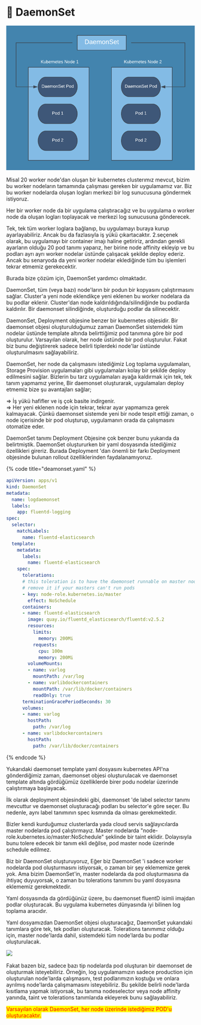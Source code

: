# 🔦 DaemonSet

![](../.gitbook/assets/DaemonSets.webp)

Misal 20 worker node'dan oluşan bir kubernetes clusterımız mevcut,  bizim bu worker nodeların tamamında çalışması gereken bir uygulamamız var. Biz bu worker nodelarda oluşan logları merkezi bir log sunucusuna göndermek istiyoruz.

Her bir worker node da bir uygulama çalıştıracağız ve bu uygulama o worker node da oluşan logları toplayacak ve merkezi log sunucusuna gönderecek.

Tek, tek tüm worker loglara bağlanıp, bu uygulamayı buraya kurup ayarlayabiliriz. Ancak bu da fazlasıyla iş yükü çıkartacaktır. 2.seçenek olarak, bu uygulamayı bir container imajı haline getiririz, ardından gerekli ayarların olduğu 20 pod tanımı yaparız, her birine node affinity ekleyip ve bu podları ayrı ayrı worker nodelar üstünde çalışacak şekilde deploy ederiz. Ancak bu senaryoda da yeni worker nodelar eklediğinde tüm bu işlemleri tekrar etmemiz gerekecektir.

Burada bize çözüm için, DaemonSet yardımcı olmaktadır.

DaemonSet, tüm (veya bazı) node'ların bir podun bir kopyasını çalıştırmasını sağlar. Cluster'a yeni node eklendikçe yeni eklenen bu worker nodelara da bu podlar eklenir. Cluster'dan node kaldırıldığında/silindiğinde bu podlarda kaldırılır. Bir daemonset silindiğinde, oluşturduğu podlar da silinecektir.

DaemonSet, Deployment objesine benzer bir kubernetes objesidir. Bir daemonset objesi oluşturulduğumuz zaman DaemonSet sistemdeki tüm nodelar üstünde template altında belirttiğimiz pod tanımına göre bir pod oluşturulur.  Varsayılan olarak, her node üstünde bir pod oluşturulur. Fakat biz bunu değiştirerek sadece belirli tiplerdeki node'lar üstünde oluşturulmasını sağlayabiliriz.

DaemonSet, her node da çalışmasını istediğimiz Log toplama uygulamaları, Storage Provision uygulamaları gibi uygulamaları kolay bir şekilde deploy edilmesini sağlar. Bizlerin bu tarz uygulamaları ayağa kaldırmak için tek, tek tanım yapmamız yerine, Bir daemonset oluşturarak, uygulamaları deploy etmemiz bize şu avantajları sağlar;

\=> İş yükü hafifler ve iş çok basite indirgenir.\
\=> Her yeni eklenen node için tekrar, tekrar ayar yapmamıza gerek kalmayacak. Çünkü daemonset sistemde yeni bir node tespit ettiği zaman, o node içerisinde bir pod oluşturup, uygulamanın orada da çalışmasını otomatize eder.

DaemonSet tanımı Deployment Objesine çok benzer bunu yukarıda da belirtmiştik. DaemonSet oluştururken bir yaml dosyasında istediğimiz özellikleri gireriz. Burada Deployment 'dan önemli bir farkı Deployment objesinde bulunan rollout özelliklerinden faydalanamıyoruz.

{% code title="deamonset.yaml" %}
```yaml
apiVersion: apps/v1
kind: DaemonSet
metadata:
  name: logdaemonset
  labels:
    app: fluentd-logging
spec:
  selector:
    matchLabels:
      name: fluentd-elasticsearch
  template:
    metadata:
      labels:
        name: fluentd-elasticsearch
    spec:
      tolerations:
      # this toleration is to have the daemonset runnable on master nodes
      # remove it if your masters can't run pods
      - key: node-role.kubernetes.io/master
        effect: NoSchedule
      containers:
      - name: fluentd-elasticsearch
        image: quay.io/fluentd_elasticsearch/fluentd:v2.5.2
        resources:
          limits:
            memory: 200Mi
          requests:
            cpu: 100m
            memory: 200Mi
        volumeMounts:
        - name: varlog
          mountPath: /var/log
        - name: varlibdockercontainers
          mountPath: /var/lib/docker/containers
          readOnly: true
      terminationGracePeriodSeconds: 30
      volumes:
      - name: varlog
        hostPath:
          path: /var/log
      - name: varlibdockercontainers
        hostPath:
          path: /var/lib/docker/containers
```
{% endcode %}

Yukarıdaki daemonset template yaml dosyasını kubernetes API'na gönderdiğimiz zaman, daemonset objesi oluşturulacak ve daemonset template altında gördüğümüz özelliklerde birer podu nodelar üzerinde çalıştırmaya başlayacak.&#x20;

İlk olarak deployment objesindeki gibi, daemonset 'de label selector tanımı mevcuttur ve daemonset oluşturacağı podları bu selector'e göre seçer. Bu nedenle, aynı label tanımının spec kısmında da olması gerekmektedir.

Bizler kendi kurduğumuz clusterlarda yada cloud servis sağlayıcılarda master nodelarda pod çalıştırmayız.  Master nodelarda "node-role.kubernetes.io/master:NoSchedule" şeklinde bir taint eklidir. Dolayısıyla bunu tolere edecek bir tanım ekli değilse, pod master node üzerinde schedule edilmez.

Biz bir DaemonSet oluşturuyoruz, Eğer biz DaemonSet 'i sadece worker nodelarda pod oluşturmasını istiyorsak, o zaman bir şey eklememize gerek yok. Ama bizim DaemonSet'in, master nodelarda da pod oluşturmasına da ihtiyaç duyuyorsak, o zaman bu tolerations tanımını bu yaml dosyasına eklememiz gerekmektedir.

Yaml dosyasında da gördüğünüz üzere, bu daemonset fluentD isimli imajdan podlar oluşturacak. Bu uygulama kubernetes dünyasında iyi bilinen log toplama aracıdır.&#x20;

Yaml dosyamızdan DaemonSet objesi oluşturacağız, DaemonSet yukarıdaki tanımlara göre tek, tek podları oluşturacak. Tolerations tanımımız olduğu için, master node'larda dahil, sistemdeki tüm node'larda bu podlar oluşturulacak.&#x20;

![](../.gitbook/assets/1\_ZHIOWZiEwjhVYilUR0HyTQ.png)

Fakat bazen biz, sadece bazı tip nodelarda pod oluşturan bir daemonset de oluşturmak isteyebiliriz. Örneğin, log uygulamamızın sadece production için oluşturulan node'larda çalışmasını, test podlarımızın koştuğu ve onlara ayrılmış node'larda çalışmamasını isteyebiliriz. Bu şekilde belirli node'larda kısıtlama yapmak istiyorsak, bu tanıma nodeselector veya node affinity yanında, taint ve tolerations tanımlarıda ekleyerek bunu sağlayabiliriz.

<mark style="color:red;">Varsayılan olarak DaemonSet, her node üzerinde istediğimiz POD'u oluşturacaktır.</mark>
